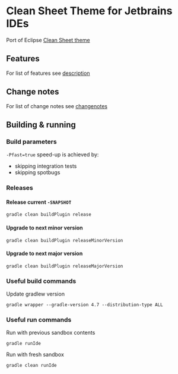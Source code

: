 Clean Sheet Theme for Jetbrains IDEs
======================================
Port of Eclipse [Clean Sheet theme](https://fappel.github.io/xiliary/clean-sheet.html)

## Features
For list of features see [description](./GitToolBox/description.html)

## Change notes
For list of change notes see [changenotes](./GitToolBox/change-notes.html)

## Building & running

### Build parameters
```-Pfast=true``` speed-up is achieved by:
* skipping integration tests 
* skipping spotbugs

### Releases

#### Release current `-SNAPSHOT`
```
gradle clean buildPlugin release
```
#### Upgrade to next minor version
```
gradle clean buildPlugin releaseMinorVersion
```
#### Upgrade to next major version
```
gradle clean buildPlugin releaseMajorVersion
```

### Useful build commands
Update gradlew version
```
gradle wrapper --gradle-version 4.7 --distribution-type ALL
```

### Useful run commands
Run with previous sandbox contents
```
gradle runIde
```
Run with fresh sandbox
```
gradle clean runIde
```
